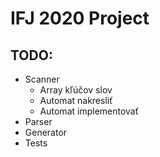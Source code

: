 # IFJ 2020 Project

## TODO:
- Scanner
    - Array kľúčov slov
    - Automat nakresliť
    - Automat implementovať
- Parser
- Generator
- Tests
